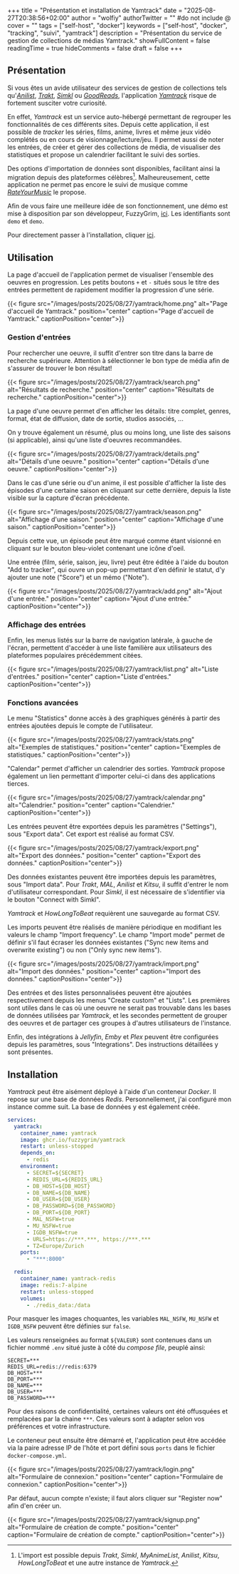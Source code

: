 +++
title = "Présentation et installation de Yamtrack"
date = "2025-08-27T20:38:56+02:00"
author = "wolfiy"
authorTwitter = "" #do not include @
cover = ""
tags = ["self-host", "docker"]
keywords = ["self-host", "docker", "tracking", "suivi", "yamtrack"]
description = "Présentation du service de gestion de collections de médias Yamtrack."
showFullContent = false
readingTime = true
hideComments = false
draft = false
+++

## Présentation

Si vous êtes un avide utilisateur des services de gestion de collections tels qu'*[Anilist](https://anilist.co/)*, *[Trakt](https://trakt.tv/)*, *[Simkl](https://simkl.com/)* ou *[GoodReads](https://www.goodreads.com/)*, l'application *[Yamtrack](https://github.com/FuzzyGrim/Yamtrack)* risque de fortement susciter votre curiosité.

En effet, *Yamtrack* est un service auto-hébergé permettant de regrouper les
fonctionnalités de ces différents sites. Depuis cette application, il est
possible de *tracker* les séries, films, anime, livres et même jeux vidéo
complétés ou en cours de visionnage/lecture/jeu. Il permet aussi de noter les
entrées, de créer et gérer des collections de média, de visualiser des
statistiques et propose un calendrier facilitant le suivi des sorties. 

Des options d'importation de données sont disponibles, facilitant ainsi la migration
depuis des plateformes célèbres[^1]. Malheureusement, cette application ne permet
pas encore le suivi de musique comme
*[RateYourMusic](https://rateyourmusic.com/)* le propose.

[^1]: L'import est possible depuis *Trakt*, *Simkl*, *MyAnimeList*, *Anilist*, *Kitsu*, *HowLongToBeat* et une autre instance de *Yamtrack*.

Afin de vous faire une meilleure idée de son fonctionnement, une démo est mise à disposition par son développeur, FuzzyGrim, [ici](https://yamtrack.fuzzygrim.com/). Les identifiants sont `demo` et `demo`.

Pour directement passer à l'installation, cliquer [ici](#installation).

## Utilisation

La page d'accueil de l'application permet de visualiser l'ensemble des oeuvres
en progression. Les petits boutons `+` et `-` situés sous le titre des entrées permettent de rapidement modifier la progression d'une série.

{{< figure src="/images/posts/2025/08/27/yamtrack/home.png" alt="Page d'accueil de Yamtrack." position="center" caption="Page d'accueil de Yamtrack." captionPosition="center">}}

### Gestion d'entrées

Pour rechercher une oeuvre, il suffit d'entrer son titre dans la barre de
recherche supérieure. Attention à sélectionner le bon type de média afin de
s'assurer de trouver le bon résultat!

{{< figure src="/images/posts/2025/08/27/yamtrack/search.png" alt="Résultats de recherche." position="center" caption="Résultats de recherche." captionPosition="center">}}

La page d'une oeuvre permet d'en afficher les détails: titre complet, genres,
format, état de diffusion, date de sortie, studios associés, ... 

On y trouve également un résumé, plus ou moins long, une liste des saisons (si applicable), ainsi qu'une liste d'oeuvres recommandées.

{{< figure src="/images/posts/2025/08/27/yamtrack/details.png" alt="Détails d'une oeuvre." position="center" caption="Détails d'une oeuvre." captionPosition="center">}}

Dans le cas d'une série ou d'un anime, il est possible d'afficher la liste des épisodes d'une certaine saison en cliquant sur cette dernière, depuis la liste visible sur la capture d'écran précédente.

{{< figure src="/images/posts/2025/08/27/yamtrack/season.png" alt="Affichage d'une saison." position="center" caption="Affichage d'une saison." captionPosition="center">}}

Depuis cette vue, un épisode peut être marqué comme étant visionné en cliquant sur le bouton bleu-violet contenant une icône d'oeil.

Une entrée (film, série, saison, jeu, livre) peut être éditée à l'aide du bouton "Add to tracker", qui ouvre un pop-up permettant d'en définir le statut, d'y ajouter une note ("Score") et un mémo ("Note").

{{< figure src="/images/posts/2025/08/27/yamtrack/add.png" alt="Ajout d'une entrée." position="center" caption="Ajout d'une entrée." captionPosition="center">}}

### Affichage des entrées

Enfin, les menus listés sur la barre de navigation latérale, à gauche de l'écran, permettent d'accéder à une liste familière aux utilisateurs des plateformes populaires précédemment citées.

{{< figure src="/images/posts/2025/08/27/yamtrack/list.png" alt="Liste d'entrées." position="center" caption="Liste d'entrées." captionPosition="center">}}

### Fonctions avancées

Le menu "Statistics" donne accès à des graphiques générés à partir des entrées ajoutées depuis le compte de l'utilisateur.

{{< figure src="/images/posts/2025/08/27/yamtrack/stats.png" alt="Exemples de statistiques." position="center" caption="Exemples de statistiques." captionPosition="center">}}

"Calendar" permet d'afficher un calendrier des sorties. *Yamtrack* propose également un lien permettant d'importer celui-ci dans des applications tierces.

{{< figure src="/images/posts/2025/08/27/yamtrack/calendar.png" alt="Calendrier." position="center" caption="Calendrier." captionPosition="center">}}

Les entrées peuvent être exportées depuis les paramètres ("Settings"), sous "Export data". Cet export est réalisé au format CSV.

{{< figure src="/images/posts/2025/08/27/yamtrack/export.png" alt="Export des données." position="center" caption="Export des données." captionPosition="center">}}

Des données existantes peuvent être importées depuis les paramètres, sous "Import data". Pour *Trakt*, *MAL*, *Anilist* et *Kitsu*, il suffit d'entrer le nom d'utilisateur correspondant. Pour *Simkl*, il est nécessaire de s'identifier via le bouton "Connect with Simkl".

*Yamtrack* et *HowLongToBeat* requièrent une sauvegarde au format CSV.

Les imports peuvent être réalisés de manière périodique en modifiant les valeurs le champ "Import frequency". Le champ "Import mode" permet de définir s'il faut écraser les données existantes ("Sync new items and overwrite existing") ou non ("Only sync new items").

{{< figure src="/images/posts/2025/08/27/yamtrack/import.png" alt="Import des données." position="center" caption="Import des données." captionPosition="center">}}

Des entrées et des listes personnalisées peuvent être ajoutées respectivement depuis les menus "Create custom" et "Lists". Les premières sont utiles dans le cas où une oeuvre ne serait pas trouvable dans les bases de données utilisées par *Yamtrack*, et les secondes permettent de grouper des oeuvres et de partager ces groupes à d'autres utilisateurs de l'instance.

Enfin, des intégrations à *Jellyfin*, *Emby* et *Plex* peuvent être configurées depuis les paramètres, sous "Integrations". Des instructions détaillées y sont présentes.

## Installation

*Yamtrack* peut être aisément déployé à l'aide d'un conteneur *Docker*. Il repose sur une base de données *Redis*. Personnellement, j'ai configuré mon instance comme suit. La base de données y est également créée.

```yaml
services:
  yamtrack:
    container_name: yamtrack
    image: ghcr.io/fuzzygrim/yamtrack
    restart: unless-stopped
    depends_on:
      - redis
    environment:
      - SECRET=${SECRET}
      - REDIS_URL=${REDIS_URL}      
      - DB_HOST=${DB_HOST}
      - DB_NAME=${DB_NAME}
      - DB_USER=${DB_USER}
      - DB_PASSWORD=${DB_PASSWORD}
      - DB_PORT=${DB_PORT}
      - MAL_NSFW=true
      - MU_NSFW=true
      - IGDB_NSFW=true
      - URLS=https://***.***, https://***.***
      - TZ=Europe/Zurich
    ports:
      - "***:8000"

  redis:
    container_name: yamtrack-redis
    image: redis:7-alpine
    restart: unless-stopped
    volumes:
      - ./redis_data:/data
```

Pour masquer les images choquantes, les variables `MAL_NSFW`, `MU_NSFW` et `IGDB_NSFW` peuvent être définies sur `false`.

Les valeurs renseignées au format `${VALEUR}` sont contenues dans un fichier nommé `.env` situé juste à côté du *compose file*, peuplé ainsi:

```env
SECRET=***
REDIS_URL=redis://redis:6379
DB_HOST=***
DB_PORT=***
DB_NAME=***
DB_USER=***
DB_PASSWORD=***
```

Pour des raisons de confidentialité, certaines valeurs ont été offusquées et remplacées par la chaine `***`. Ces valeurs sont à adapter selon vos préférences et votre infrastructure.

Le conteneur peut ensuite être démarré et, l'application peut être accédée via la paire adresse IP de l'hôte et port défini sous `ports` dans le fichier `docker-compose.yml`. 

{{< figure src="/images/posts/2025/08/27/yamtrack/login.png" alt="Formulaire de connexion." position="center" caption="Formulaire de connexion." captionPosition="center">}}

Par défaut, aucun compte n'existe; il faut alors cliquer sur "Register now" afin d'en créer un.

{{< figure src="/images/posts/2025/08/27/yamtrack/signup.png" alt="Formulaire de création de compte." position="center" caption="Formulaire de création de compte." captionPosition="center">}}